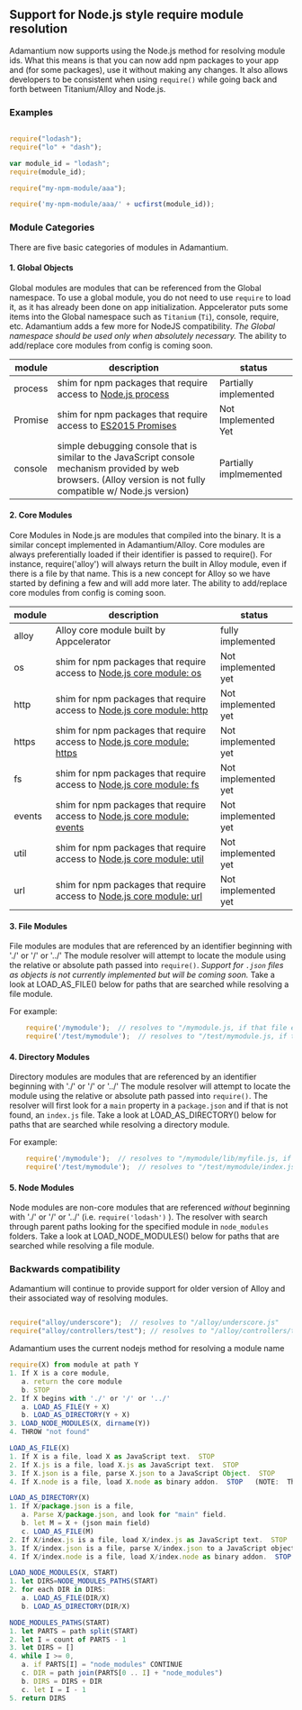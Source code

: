 

## Support for Node.js style require module resolution

Adamantium now supports using the Node.js method for resolving module ids. 
What this means is that you can now add npm packages to your app and (for some packages), 
use it without making any changes.  It also allows developers to be consistent when using
`require()` while going back and forth between Titanium/Alloy and Node.js.

### Examples

```javascript

require("lodash");
require("lo" + "dash");

var module_id = "lodash";
require(module_id);

require("my-npm-module/aaa");

require('my-npm-module/aaa/' + ucfirst(module_id));


```

### Module Categories

There are five basic categories of modules in Adamantium.

#### 1. Global Objects

Global modules are modules that can be referenced from the Global namespace. 
To use a global module, you do not need to use `require` to load it, as it has already been done on app initialization. 
Appcelerator puts some items into the Global namespace such as `Titanium` (`Ti`), console, require, etc. 
Adamantium adds a few more for NodeJS compatibility. 
*The Global namespace should be used only when absolutely necessary.* 
The ability to add/replace core modules from config is coming soon. 

| module  | description  | status |
|---|---|---|
|  process  | shim for npm packages that require access to [Node.js process](https://nodejs.org/api/process.html) | Partially implemented |
|  Promise  | shim for npm packages that require access to [ES2015 Promises](https://developer.mozilla.org/en-US/docs/Web/JavaScript/Reference/Global_Objects/Promise) | Not Implemented Yet
|  console  | simple debugging console that is similar to the JavaScript console mechanism provided by web browsers.  (Alloy version is not fully compatible w/ Node.js version)| Partially implmemented

#### 2. Core Modules

Core Modules in Node.js are modules that compiled into the binary. 
It is a similar concept implemented in Adamantium/Alloy.
Core modules are always preferentially loaded if their identifier is passed to require(). 
For instance, require('alloy') will always return the built in Alloy module, even if there is a file by that name.
This is a new concept for Alloy so we have started by defining a few and will add more later. 
The ability to add/replace core modules from config is coming soon.

| module  | description  | status |
|---|---|---|
|  alloy  | Alloy core module built by Appcelerator | fully implemented |
|  os  | shim for npm packages that require access to [Node.js core module: os](https://nodejs.org/api/os.html) | Not implemented yet |
|  http  | shim for npm packages that require access to [Node.js core module: http](https://nodejs.org/api/http.html) | Not implemented yet |
|  https  | shim for npm packages that require access to [Node.js core module: https](https://nodejs.org/api/https.html) | Not implemented yet |
|  fs  | shim for npm packages that require access to [Node.js core module: fs](https://nodejs.org/api/fs.html) | Not implemented yet |
|  events  | shim for npm packages that require access to [Node.js core module: events](https://nodejs.org/api/events.html) | Not implemented yet |
|  util  | shim for npm packages that require access to [Node.js core module: util](https://nodejs.org/api/util.html) | Not implemented yet |
|  url  | shim for npm packages that require access to [Node.js core module: url](https://nodejs.org/api/url.html) | Not implemented yet |


#### 3. File Modules

File modules are modules that are referenced by an identifier beginning  with './' or '/' or '../' 
The module resolver will attempt to locate the module using the relative or absolute path passed into `require()`. 
*Support for `.json` files as objects is not currently implemented but will be coming soon.*
Take a look at LOAD_AS_FILE() below for paths that are searched while resolving a file module.

For example: 

```js
    require('/mymodule');  // resolves to "/mymodule.js, if that file exists."
    require('/test/mymodule');  // resolves to "/test/mymodule.js, if that file exists"

```

#### 4. Directory Modules

Directory modules are modules that are referenced by an identifier beginning  with './' or '/' or '../' 
The module resolver will attempt to locate the module using the relative or absolute path passed into `require()`. 
The resolver will first look for a `main` property in a `package.json` and if that is not found, an `index.js` file.
Take a look at LOAD_AS_DIRECTORY() below for paths that are searched while resolving a directory module.

For example: 

```js
    require('/mymodule');  // resolves to "/mymodule/lib/myfile.js, if that file was defined in package.json."
    require('/test/mymodule');  // resolves to "/test/mymodule/index.js, if no main in package.json and index.js exists."

```

#### 5. Node Modules

Node modules are non-core modules that are referenced *without* beginning  with './' or '/' or '../' 
(i.e. `require('lodash')` ).  The resolver with search through parent paths looking for the specified 
module in `node_modules` folders.
Take a look at LOAD_NODE_MODULES() below for paths that are searched while resolving a file module.

### Backwards compatibility

Adamantium will continue to provide support for older version of Alloy and their associated way of resolving modules.

```js

require("alloy/underscore");  // resolves to "/alloy/underscore.js"
require("alloy/controllers/test"); // resolves to "/alloy/controllers/test.js"


```

Adamantium uses the current nodejs method for resolving a module name

```js
require(X) from module at path Y
1. If X is a core module,
   a. return the core module
   b. STOP
2. If X begins with './' or '/' or '../'
   a. LOAD_AS_FILE(Y + X)
   b. LOAD_AS_DIRECTORY(Y + X)
3. LOAD_NODE_MODULES(X, dirname(Y))
4. THROW "not found"

LOAD_AS_FILE(X)
1. If X is a file, load X as JavaScript text.  STOP
2. If X.js is a file, load X.js as JavaScript text.  STOP
3. If X.json is a file, parse X.json to a JavaScript Object.  STOP
4. If X.node is a file, load X.node as binary addon.  STOP   (NOTE:  This is not applicable to Alloy)

LOAD_AS_DIRECTORY(X)
1. If X/package.json is a file,
   a. Parse X/package.json, and look for "main" field.
   b. let M = X + (json main field)
   c. LOAD_AS_FILE(M)
2. If X/index.js is a file, load X/index.js as JavaScript text.  STOP
3. If X/index.json is a file, parse X/index.json to a JavaScript object. STOP
4. If X/index.node is a file, load X/index.node as binary addon.  STOP   (NOTE:  This is not applicable to Alloy)

LOAD_NODE_MODULES(X, START)
1. let DIRS=NODE_MODULES_PATHS(START)
2. for each DIR in DIRS:
   a. LOAD_AS_FILE(DIR/X)
   b. LOAD_AS_DIRECTORY(DIR/X)

NODE_MODULES_PATHS(START)
1. let PARTS = path split(START)
2. let I = count of PARTS - 1
3. let DIRS = []
4. while I >= 0,
   a. if PARTS[I] = "node_modules" CONTINUE
   c. DIR = path join(PARTS[0 .. I] + "node_modules")
   b. DIRS = DIRS + DIR
   c. let I = I - 1
5. return DIRS

```